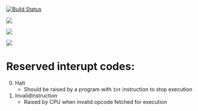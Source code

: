 [![Build Status](https://drone.coons.club/api/badges/hypafrag/crash-vm/status.svg)](https://drone.coons.club/hypafrag/crash-vm)

![](doc/simple_architecture.png)

![](doc/simple_cycle.png)

![](doc/simple_instructions.png)

# Reserved interupt codes:

0. Halt
    - Should be raised by a program with `Int` instruction to stop execution
1. InvalidInstruction
    - Raised by CPU when invalid opcode fetched for execution

[comment]: <> (2. Breakpoint)

[comment]: <> (    - Raised by a program with `Int` instruction)
